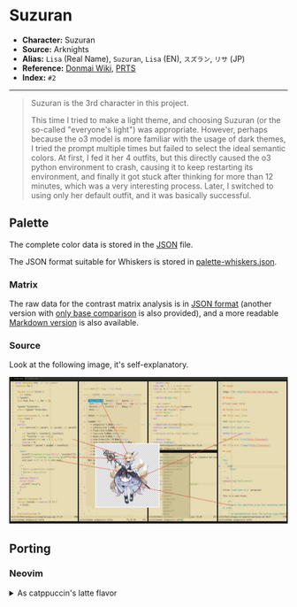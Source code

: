 # Suzuran

- **Character:** Suzuran
- **Source:** Arknights
- **Alias:** `Lisa` (Real Name), `Suzuran`, `Lisa` (EN), `スズラン`, `リサ` (JP)
- **Reference:** [Donmai Wiki](<https://donmai.moe/wiki_pages/arknights_suzuran>), [PRTS](https://prts.wiki/w/%E9%93%83%E5%85%B0)
- **Index:** `#2`

---

> Suzuran is the 3rd character in this project.
>
> This time I tried to make a light theme, and choosing Suzuran (or the so-called "everyone's light") was appropriate. However, perhaps because the o3 model is more familiar with the usage of dark themes, I tried the prompt multiple times but failed to select the ideal semantic colors.
> At first, I fed it her 4 outfits, but this directly caused the o3 python environment to crash, causing it to keep restarting its environment, and finally it got stuck after thinking for more than 12 minutes, which was a very interesting process.
> Later, I switched to using only her default outfit, and it was basically successful.

## Palette

The complete color data is stored in the [JSON](./palette.json) file.

The JSON format suitable for Whiskers is stored in [palette-whiskers.json](./palette-whiskers.json).

### Matrix

The raw data for the contrast matrix analysis is in [JSON format](./contrast-matrix.json) (another version with [only base comparison](./contrast-base.json) is also provided), and a more readable [Markdown version](./contrast-report.md) is also available.

### Source

Look at the following image, it's self-explanatory.

![sample](./assets/sample.png)

## Porting

### Neovim

<details>
  <summary>As catppuccin's latte flavor</summary>

```lua
require("catppuccin").setup {
    color_overrides = {
        latte = {
        rosewater= "#8F4E4C",
        flamingo = "#874542",
        pink     = "#8E4561",
        mauve    = "#6B4A7F",
        red      = "#b43842",
        maroon   = "#a34246",
        peach    = "#8F5524",
        yellow   = "#6E5715",
        green    = "#0C6B51",
        teal     = "#18685A",
        sky      = "#255B74",
        sapphire = "#066ca2",
        blue     = "#386a8f",
        lavender = "#715894",
        text     = "#111115",
        subtext0 = "#2b2e34",
        subtext1 = "#1e1f24",
        base     = "#E7DCB4",
        mantle   = "#DED2A6",
        crust    = "#D6C897",
        surface0 = "#C5B57B",
        surface1 = "#B5A25E",
        surface2 = "#A48F3F",
        overlay0 = "#947C16",
        overlay1 = "#806B12",
        overlay2 = "#6C5A0D",
        },
    }
}
```
</details>

